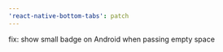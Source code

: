 ```yaml
---
'react-native-bottom-tabs': patch
---
```


fix: show small badge on Android when passing empty space
